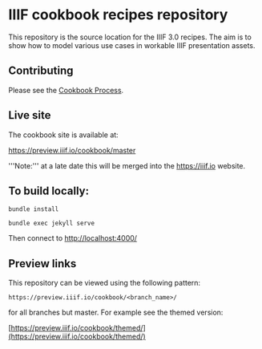 # IIIF cookbook recipes repository

This repository is the source location for the IIIF 3.0 recipes. The aim is to show how to model various use cases in workable IIIF presentation assets.

## Contributing

Please see the [Cookbook Process](recipe/index.md).

## Live site

The cookbook site is available at:

https://preview.iiif.io/cookbook/master

'''Note:''' at a late date this will be merged into the https://iiif.io website. 

## To build locally:

```bundle install```

```bundle exec jekyll serve```

Then connect to [http://localhost:4000/](http://localhost:4000/)

## Preview links

This repository can be viewed using the following pattern:

```https://preview.iiif.io/cookbook/<branch_name>/```

for all branches but master. For example see the themed version:

[https://preview.iiif.io/cookbook/themed/](https://preview.iiif.io/cookbook/themed/)

